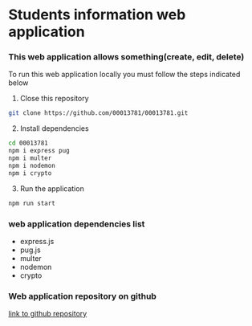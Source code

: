 # Students information web application

### This web application allows something(create, edit, delete)

To run this web application locally you must follow the steps indicated below

1. Close this repository

```bash
git clone https://github.com/00013781/00013781.git
```

2. Install dependencies

```bash
cd 00013781
npm i express pug
npm i multer
npm i nodemon
npm i crypto
```

3. Run the application

```bash
npm run start
```

### web application dependencies list

- express.js
- pug.js
- multer
- nodemon
- crypto

### Web application repository on github

[link to github repository](https://github.com/00013781/00013781)
